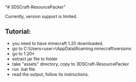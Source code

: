 "# 3DSCraft-ResourcePacker" 

Currently, version support is limited. 
## Tutorial: 
- you need to have minecraft 1.20 downloaded.
- go to C:\Users\<user>\AppData\Roaming\.minecraft\versions
- go to 1.20*
- extract jar file to folder
- take "assets" directory, copy to 3DSCraft-ResourcePacker
- run .bat file
- read the output, follow its instructions.
